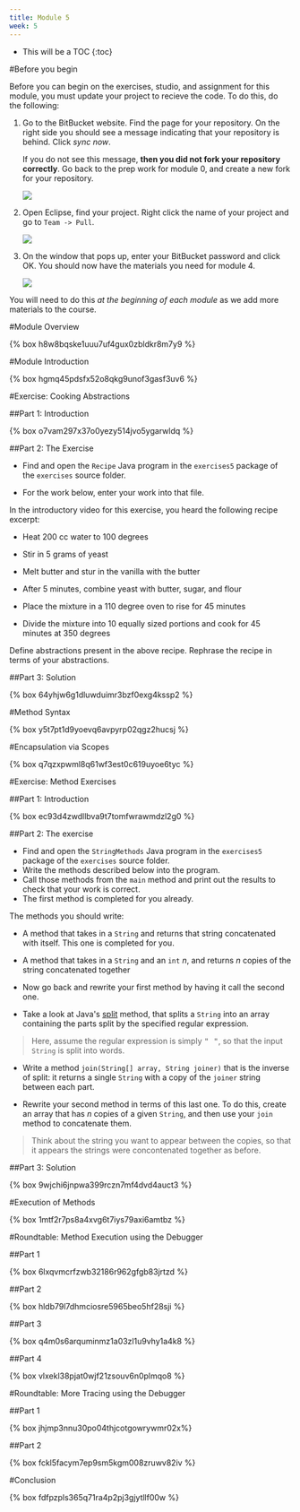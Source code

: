 ```yaml
---
title: Module 5
week: 5
---
```


* This will be a TOC
{:toc}

#Before you begin

Before you can begin on the exercises, studio, and assignment for this module, you must update your project to recieve the code. To do this, do the following:

1. Go to the BitBucket website. Find the page for your repository. On the right side you should see a message indicating that your repository is behind. Click *sync now*.

	If you do not see this message, **then you did not fork your repository correctly**. Go back to the prep work for module 0, and create a new fork for your repository.
	
	![](../../../preps/p1.png)
	
2. Open Eclipse, find your project. Right click the name of your project and go to `Team -> Pull`.

	![](../../../preps/p2.png)

3. On the window that pops up, enter your BitBucket password and click OK. You should now have the materials you need for module 4.

	![](../../../preps/p3.png)
	
You will need to do this *at the beginning of each module* as we add more materials to the course.

#Module Overview

{% box h8w8bqske1uuu7uf4gux0zbldkr8m7y9 %}
			   
#Module Introduction

{% box hgmq45pdsfx52o8qkg9unof3gasf3uv6 %}

#Exercise: Cooking Abstractions

##Part 1: Introduction

{% box o7vam297x37o0yezy514jvo5ygarwldq %}

##Part 2: The Exercise

* Find and open the `Recipe` Java program in the `exercises5` package of the `exercises` source folder.

* For the work below, enter your work into that file.

In the introductory video for this exercise, you heard the
following recipe excerpt:

* Heat 200 cc water to 100 degrees

* Stir in 5 grams of yeast

* Melt butter and stur in the vanilla with the butter

* After 5 minutes, combine yeast with butter, sugar, and flour

* Place the mixture in a 110 degree oven to rise for 45 minutes

* Divide the mixture into 10 equally sized portions and cook for 45 minutes at 350 degrees

Define abstractions present in the above recipe.  Rephrase the recipe in terms of your abstractions.

##Part 3: Solution

{% box 64yhjw6g1dluwduimr3bzf0exg4kssp2 %}
			   
#Method Syntax

{% box y5t7pt1d9yoevq6avpyrp02qgz2hucsj %}

#Encapsulation via Scopes

{% box q7qzxpwml8q61wf3est0c619uyoe6tyc %}

#Exercise: Method Exercises

##Part 1: Introduction

{% box ec93d4zwdllbva9t7tomfwrawmdzl2g0 %}

##Part 2: The exercise

* Find and open the `StringMethods` Java program in the `exercises5` package of the `exercises` source folder.
* Write the methods described below into the program.
* Call those methods from the `main` method and print out the results to check that your work is correct.
* The first method is completed for you already.

The methods you should write:

* A method that takes in a `String` and returns that string concatenated with itself. This one is completed for you.

* A method that takes in a `String` and an `int` *n*, and returns *n* copies of the string concatenated together

* Now go back and rewrite your first method by having it call the second
one.

* Take a look at Java's <a href="https://docs.oracle.com/javase/7/docs/api/java/lang/String.html#split(java.lang.String)">split</a> method, that splits a `String` into an array containing the parts split by the specified regular expression.

> Here, assume the regular expression is simply <KBD>" "</KBD>, so that the input `String` is split into words.

* Write a method `join(String[] array, String joiner)` that is the inverse of split: it returns a single `String` with a copy of the `joiner` string between each part.

* Rewrite your second method in terms of this last one.  To do this, create an array that has *n* copies of a given `String`, and then use your `join` method to concatenate them.

> Think about the string you want to appear between the copies, so that it appears the strings were concontenated together as before.


##Part 3: Solution

{% box 9wjchi6jnpwa399rczn7mf4dvd4auct3 %}

#Execution of Methods

{% box 1mtf2r7ps8a4xvg6t7iys79axi6amtbz %}

#Roundtable: Method Execution using the Debugger

##Part 1

{% box 6lxqvmcrfzwb32186r962gfgb83jrtzd %}

##Part 2

{% box hldb79l7dhmciosre5965beo5hf28sji %}

##Part 3

{% box q4m0s6arquminmz1a03zl1u9vhy1a4k8 %}

##Part 4

{% box vlxekl38pjat0wjf21zsouv6n0plmqo8 %}

#Roundtable: More Tracing using the Debugger

##Part 1

{% box jhjmp3nnu30po04thjcotgowrywmr02x%}

##Part 2

{% box fckl5facym7ep9sm5kgm008zruwv82iv %}

#Conclusion

{% box fdfpzpls365q71ra4p2pj3gjytllf00w %}